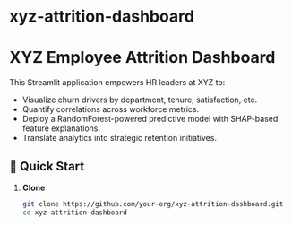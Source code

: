 # xyz-attrition-dashboard

# XYZ Employee Attrition Dashboard

This Streamlit application empowers HR leaders at XYZ to:
- Visualize churn drivers by department, tenure, satisfaction, etc.
- Quantify correlations across workforce metrics.
- Deploy a RandomForest-powered predictive model with SHAP-based feature explanations.
- Translate analytics into strategic retention initiatives.

## 🚀 Quick Start

1. **Clone**  
   ```bash
   git clone https://github.com/your-org/xyz-attrition-dashboard.git
   cd xyz-attrition-dashboard

